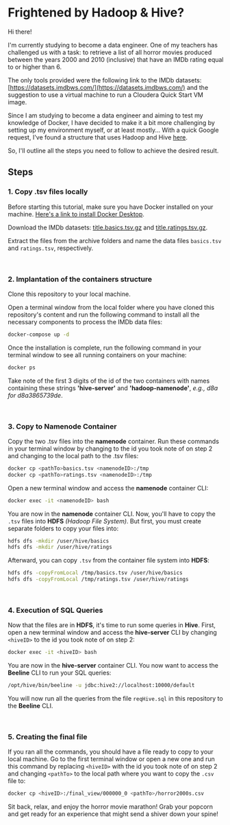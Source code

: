 # Frightened by Hadoop & Hive?

Hi there!

I'm currently studying to become a data engineer. One of my teachers has challenged us with a task: to retrieve a list of all horror movies produced between the years 2000 and 2010 (inclusive) that have an IMDb rating equal to or higher than 6.

The only tools provided were the following link to the IMDb datasets: [https://datasets.imdbws.com/](https://datasets.imdbws.com/) and the suggestion to use a virtual machine to run a Cloudera Quick Start VM image.

Since I am studying to become a data engineer and aiming to test my knowledge of Docker, I have decided to make it a bit more challenging by setting up my environment myself, or at least mostly... With a quick Google request, I've found a structure that uses Hadoop and Hive [here](https://github.com/big-data-europe/docker-hive/tree/master).

So, I'll outline all the steps you need to follow to achieve the desired result.

## Steps

### 1. Copy .tsv files locally

Before starting this tutorial, make sure you have Docker installed on your machine. [Here's a link to install Docker Desktop](https://www.docker.com/products/docker-desktop/).

Download the IMDb datasets: [title.basics.tsv.gz](https://datasets.imdbws.com/title.basics.tsv.gz) and [title.ratings.tsv.gz](https://datasets.imdbws.com/title.ratings.tsv.gz).

Extract the files from the archive folders and name the data files `basics.tsv` and `ratings.tsv`, respectively.

&nbsp;  
### 2. Implantation of the containers structure

Clone this repository to your local machine.

Open a terminal window from the local folder where you have cloned this repository's content and run the following command to install all the necessary components to process the IMDb data files:
```bash
docker-compose up -d
```
Once the installation is complete, run the following command in your terminal window to see all running containers on your machine:
```bash
docker ps
```

Take note of the first 3 digits of the id of the two containers with names containing these strings __'hive-server'__ and __'hadoop-namenode'__, _e.g., d8a for d8a3865739de_.

&nbsp; 
### 3. Copy to Namenode Container

Copy the two .tsv files into the __namenode__ container. Run these commands in your terminal window by changing <namenodeID> to the id you took note of on step 2 and changing <pathTo> to the local path to the .tsv files:
```bash
docker cp <pathTo>basics.tsv <namenodeID>:/tmp
docker cp <pathTo>ratings.tsv <namenodeID>:/tmp
```

Open a new terminal window and access the __namenode__ container CLI:
```bash
docker exec -it <namenodeID> bash
```

You are now in the __namenode__ container CLI. Now, you'll have to copy the `.tsv` files into __HDFS__ _(Hadoop File System)_. But first, you must create separate folders to copy your files into:
```bash
hdfs dfs -mkdir /user/hive/basics
hdfs dfs -mkdir /user/hive/ratings
```

Afterward, you can copy `.tsv` from the container file system into __HDFS__:
```bash
hdfs dfs -copyFromLocal /tmp/basics.tsv /user/hive/basics
hdfs dfs -copyFromLocal /tmp/ratings.tsv /user/hive/ratings
```
&nbsp;  
### 4. Execution of SQL Queries

Now that the files are in __HDFS__, it's time to run some queries in __Hive__. First, open a new terminal window and access the __hive-server__ CLI by changing `<hiveID>` to the id you took note of on step 2:
```bash
docker exec -it <hiveID> bash
```

You are now in the __hive-server__ container CLI. You now want to access the __Beeline__ CLI to run your SQL queries:
```bash
/opt/hive/bin/beeline -u jdbc:hive2://localhost:10000/default
```

You will now run all the queries from the file `reqHive.sql` in this repository to the __Beeline__ CLI.

&nbsp;
### 5. Creating the final file

If you ran all the commands, you should have a file ready to copy to your local machine. Go to the first terminal window or open a new one and run this command by replacing `<hiveID>` with the id you took note of on step 2 and changing `<pathTo>` to the local path where you want to copy the `.csv` file to:
```bash
docker cp <hiveID>:/final_view/000000_0 <pathTo>/horror2000s.csv
```

Sit back, relax, and enjoy the horror movie marathon! Grab your popcorn and get ready for an experience that might send a shiver down your spine!
